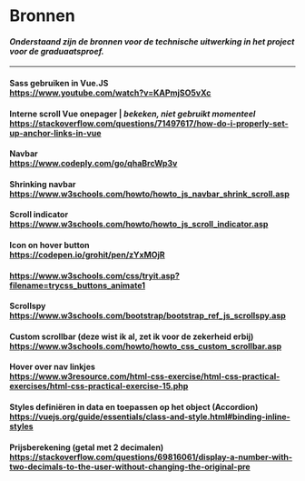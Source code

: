 # Bronnen
#### <i>Onderstaand zijn de bronnen voor de technische uitwerking in het project voor de graduaatsproef.</i>
<hr>

#### Sass gebruiken in Vue.JS<br>https://www.youtube.com/watch?v=KAPmjSO5vXc

#### Interne scroll Vue onepager | *bekeken, niet gebruikt momenteel*<br>https://stackoverflow.com/questions/71497617/how-do-i-properly-set-up-anchor-links-in-vue

#### Navbar<br>https://www.codeply.com/go/qhaBrcWp3v

#### Shrinking navbar<br>https://www.w3schools.com/howto/howto_js_navbar_shrink_scroll.asp

#### Scroll indicator<br>https://www.w3schools.com/howto/howto_js_scroll_indicator.asp

#### Icon on hover button<br>https://codepen.io/grohit/pen/zYxMOjR
#### https://www.w3schools.com/css/tryit.asp?filename=trycss_buttons_animate1

#### Scrollspy<br>https://www.w3schools.com/bootstrap/bootstrap_ref_js_scrollspy.asp

#### Custom scrollbar (deze wist ik al, zet ik voor de zekerheid erbij)<br>https://www.w3schools.com/howto/howto_css_custom_scrollbar.asp

#### Hover over nav linkjes<br>https://www.w3resource.com/html-css-exercise/html-css-practical-exercises/html-css-practical-exercise-15.php

#### Styles definiëren in data en toepassen op het object (Accordion)<br>https://vuejs.org/guide/essentials/class-and-style.html#binding-inline-styles

#### Prijsberekening (getal met 2 decimalen)<br>https://stackoverflow.com/questions/69816061/display-a-number-with-two-decimals-to-the-user-without-changing-the-original-pre